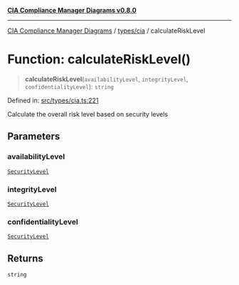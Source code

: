 [**CIA Compliance Manager Diagrams v0.8.0**](../../../README.md)

***

[CIA Compliance Manager Diagrams](../../../modules.md) / [types/cia](../README.md) / calculateRiskLevel

# Function: calculateRiskLevel()

> **calculateRiskLevel**(`availabilityLevel`, `integrityLevel`, `confidentialityLevel`): `string`

Defined in: [src/types/cia.ts:221](https://github.com/Hack23/cia-compliance-manager/blob/9d71808d079d754f4b85858b6e4ea1bff990b076/src/types/cia.ts#L221)

Calculate the overall risk level based on security levels

## Parameters

### availabilityLevel

[`SecurityLevel`](../type-aliases/SecurityLevel.md)

### integrityLevel

[`SecurityLevel`](../type-aliases/SecurityLevel.md)

### confidentialityLevel

[`SecurityLevel`](../type-aliases/SecurityLevel.md)

## Returns

`string`
